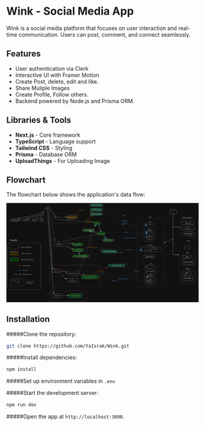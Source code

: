 # Wink - Social Media App

Wink is a social media platform that focuses on user interaction and real-time communication. Users can post, comment, and connect seamlessly.

## Features

- User authentication via Clerk
- Interactive UI with Framer Motion
- Create Post, delete, edit and like.
- Share Muliple Images
- Create Profile, Follow others.
- Backend powered by Node.js and Prisma ORM.

## Libraries & Tools

- **Next.js** - Core framework
- **TypeScript** - Language support
- **Tailwind CSS** - Styling
- **Prisma** - Database ORM
- **UploadThings** - For Uploading Image

## Flowchart

The flowchart below shows the application's data flow:

![Wink Flowchart](./public/flowchart.png)

## Installation

#####Clone the repository:

```bash
git clone https://github.com/YaIsrak/Wink.git
```

#####Install dependencies:

```bash
npm install
```

#####Set up environment variables in `.env`

#####Start the development server:

```bash
npm run dev
```

#####Open the app at `http://localhost:3000`.
